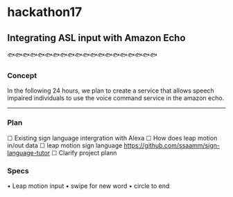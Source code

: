 # hackathon17
## Integrating ASL input with Amazon Echo
🐟🐟🐟🐟🐟🐟🐟🐟🐟🐟🐟🐟🐟🐟🐟🐟🐟🐟🐟🐟
### Concept
In the following 24 hours, we plan to create a service that allows speech impaired individuals to use the voice command service in the amazon echo. 

----
### Plan
☐ Existing sign language intergration with Alexa
☐ How does leap motion in/out data
☐ leap motion sign language
  https://github.com/ssaamm/sign-language-tutor 
☐ Clarify project plann

### Specs
• Leap motion input
  • swipe for new word
  • circle to end
